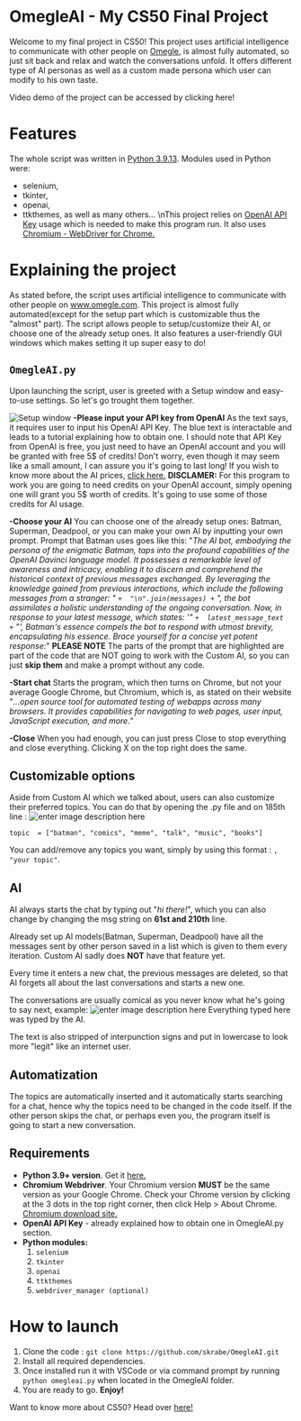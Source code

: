 ﻿# OmegleAI - My CS50 Final Project
Welcome to my final project in CS50! This project uses artificial intelligence to communicate with other people on [Omegle](https://www.omegle.com/), is almost fully automated, so just sit back and relax and watch the conversations unfold. It offers different type of AI personas as well as a custom made persona which user can modify to his own taste.

Video demo of the project can be accessed by clicking here!

# Features

The whole script was written in [Python 3.9.13](https://www.python.org/downloads/).
Modules used in Python were: 

 - selenium,
 - tkinter,
 - openai,
 - ttkthemes,
 as well as many others...
 \nThis project relies on [OpenAI API Key](https://help.openai.com/en/articles/4936850-where-do-i-find-my-secret-api-key) usage which is needed to make this program run.
 It also uses [Chromium - WebDriver for Chrome.](https://chromedriver.chromium.org/downloads)

# Explaining the project

As stated before, the script uses artificial intelligence to communicate with other people on www.omegle.com. This project is almost fully automated(except for the setup part which is customizable thus the "almost" part). The script allows people to setup/customize their AI, or choose one of the already setup ones. It also features a user-friendly GUI windows which makes setting it up super easy to do!

## `OmegleAI.py`
Upon launching the script, user is greeted with a Setup window and easy-to-use settings. So let's go trought them together.

![Setup window](https://i.imgur.com/KqnZI7I.png)
**-Please input your API key from OpenAI**
	As the text says, it requires user to input his OpenAI API Key. The blue text is interactable and leads to a tutorial explaining how to obtain one. I should note that API Key from OpenAI is free, you just need to have an OpenAI account and you will be granted with free 5$ of credits! Don't worry, even though it may seem like a small amount, I can assure you it's going to last long! If you wish to know more about the AI prices, [click here.](https://openai.com/pricing)
	**DISCLAMER:** For this program to work you are going to need credits on your OpenAI account, simply opening one will grant you 5$ worth of credits. It's going to use some of those credits for AI usage.
	
**-Choose your AI**
	You can choose one of the already setup ones: Batman, Superman, Deadpool, or you can make your own AI by inputting your own prompt. Prompt that Batman uses goes like this:
	 "*The AI bot, embodying the persona of the enigmatic Batman, taps into the profound capabilities of the OpenAI Davinci language model. It possesses a remarkable level of awareness and intricacy, enabling it to discern and comprehend the historical context of previous messages exchanged. By leveraging the knowledge gained from previous interactions, which include the following messages from a stranger: "  `+  "\n".join(messages) +`  ", the bot assimilates a holistic understanding of the ongoing conversation. Now, in response to your latest message, which states: '"  `+  latest_message_text  +`  "', Batman's essence compels the bot to respond with utmost brevity, encapsulating his essence. Brace yourself for a concise yet potent response:*"
	 **PLEASE NOTE** The parts of the prompt that are highlighted are part of the code that are NOT going to work with the Custom AI, so you can just **skip them** and make a prompt without any code.
	 
**-Start chat**
Starts the program, which then turns on Chrome, but not your average Google Chrome, but Chromium, which is, as stated on their website "*...open source tool for automated testing of webapps across many browsers. It provides capabilities for navigating to web pages, user input, JavaScript execution, and more.*"

**-Close**
When you had enough, you can just press Close to stop everything and close everything. Clicking X on the top right does the same.
	

## Customizable options
Aside from Custom AI which we talked about, users can also customize their preferred topics. You can do that by opening the .py file and on 185th line :
![enter image description here](https://i.imgur.com/RceUbCf.png)

    topic  = ["batman", "comics", "meme", "talk", "music", "books"]
You can add/remove any topics you want, simply by using this format : `, "your topic"`.


## AI

AI always starts the chat by typing out "*hi there!*", which you can also change by changing the msg string on **61st and 210th** line.

Already set up AI models(Batman, Superman, Deadpool) have all the messages sent by other person saved in a list which is given to them every iteration. Custom AI sadly does **NOT** have that feature yet.

Every time it enters a new chat, the previous messages are deleted, so that AI forgets all about the last conversations and starts a new one.

The conversations are usually comical as you never know what he's going to say next, example:
![enter image description here](https://i.imgur.com/6k5v8Hx.png)
Everything typed here was typed by the AI.

The text is also stripped of interpunction signs and put in lowercase to look more "legit" like an internet user.
## Automatization

The topics are automatically inserted and it automatically starts searching for a chat, hence why the topics need to be changed in the code itself.
If the other person skips the chat, or perhaps even you, the program itself is going to start a new conversation.

## Requirements

 - **Python 3.9+ version**. Get it [here.](https://www.python.org/downloads/)
 - **Chromium Webdriver**. Your Chromium version **MUST** be the same version as your Google Chrome. Check your Chrome version by clicking at the 3 dots in the top right corner, then click Help > About Chrome. [Chromium download site.](https://chromedriver.chromium.org/downloads)
 - **OpenAI API Key** - already explained how to obtain one in OmegleAI.py section.
 - **Python modules:** 
	1.  `selenium`
	2. `tkinter`
	3.  `openai`
	4.  `ttkthemes`
	5.  `webdriver_manager (optional)`

# How to launch

 1.  Clone the code : `git clone https://github.com/skrabe/OmegleAI.git`
 2. Install all required dependencies.
 3. Once installed run it with VSCode or via command prompt by running `python omegleai.py` when located in the OmegleAI folder.
 4. You are ready to go. **Enjoy!**






Want to know more about CS50? Head over [here!](https://pll.harvard.edu/course/cs50-introduction-computer-science?delta=0) 
